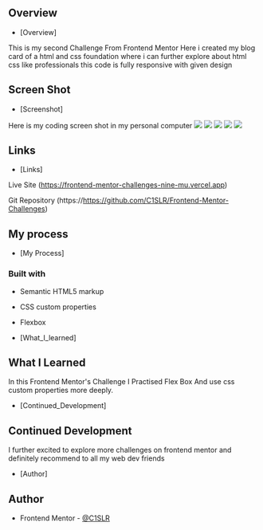 ## Overview

- [Overview]

This is my second Challenge From Frontend Mentor Here i created my  blog card of a html and css foundation where i can further explore about html css like professionals this code is fully responsive with given design

## Screen Shot

- [Screenshot]

Here is my coding screen shot in my personal computer 
![](./assets/images/ss1.png) 
![](./assets/images/ss2.png)
![](./assets/images/ss3.png)
![](./assets/images/ss4.png)
![](./assets/images/ss5.png)

## Links

- [Links]

Live Site (https://frontend-mentor-challenges-nine-mu.vercel.app)

Git Repository (https://https://github.com/C1SLR/Frontend-Mentor-Challenges)

## My process

- [My Process]

### Built with
- Semantic HTML5 markup
- CSS custom properties
- Flexbox

- [What_I_learned]

## What I Learned

In this Frontend Mentor's Challenge I Practised Flex Box And use css custom properties more deeply.

- [Continued_Development]

## Continued Development

I further excited to explore more challenges on frontend mentor and definitely recommend to all my web dev friends

- [Author]

## Author

- Frontend Mentor - [@C1SLR](https://www.frontendmentor.io/profile/C1SLR)